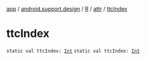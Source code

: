 [app](../../../index.md) / [android.support.design](../../index.md) / [R](../index.md) / [attr](index.md) / [ttcIndex](./ttc-index.md)

# ttcIndex

`static val ttcIndex: `[`Int`](https://kotlinlang.org/api/latest/jvm/stdlib/kotlin/-int/index.html)
`static val ttcIndex: `[`Int`](https://kotlinlang.org/api/latest/jvm/stdlib/kotlin/-int/index.html)